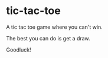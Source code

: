 # tic-tac-toe

A tic tac toe game where you can't win.

The best you can do is get a draw.

Goodluck!
